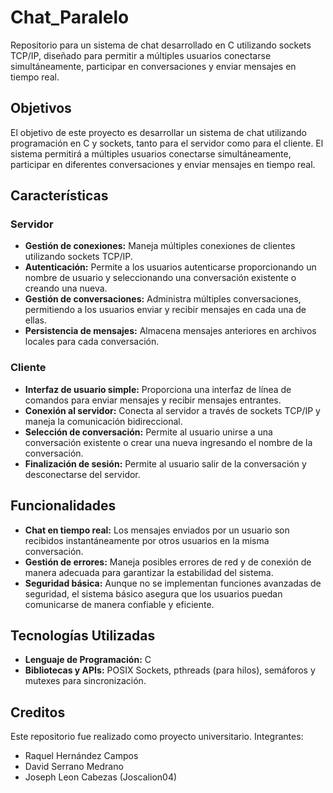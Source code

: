 # Chat_Paralelo
Repositorio para un sistema de chat desarrollado en C utilizando sockets TCP/IP, diseñado para permitir a múltiples usuarios conectarse simultáneamente, participar en conversaciones y enviar mensajes en tiempo real.

## Objetivos
El objetivo de este proyecto es desarrollar un sistema de chat utilizando programación en C y sockets, tanto para el servidor como para el cliente. El sistema permitirá a múltiples usuarios conectarse simultáneamente, participar en diferentes conversaciones y enviar mensajes en tiempo real.

## Características

### Servidor
- **Gestión de conexiones:** Maneja múltiples conexiones de clientes utilizando sockets TCP/IP.
- **Autenticación:** Permite a los usuarios autenticarse proporcionando un nombre de usuario y seleccionando una conversación existente o creando una nueva.
- **Gestión de conversaciones:** Administra múltiples conversaciones, permitiendo a los usuarios enviar y recibir mensajes en cada una de ellas.
- **Persistencia de mensajes:** Almacena mensajes anteriores en archivos locales para cada conversación.

### Cliente
- **Interfaz de usuario simple:** Proporciona una interfaz de línea de comandos para enviar mensajes y recibir mensajes entrantes.
- **Conexión al servidor:** Conecta al servidor a través de sockets TCP/IP y maneja la comunicación bidireccional.
- **Selección de conversación:** Permite al usuario unirse a una conversación existente o crear una nueva ingresando el nombre de la conversación.
- **Finalización de sesión:** Permite al usuario salir de la conversación y desconectarse del servidor.

## Funcionalidades
- **Chat en tiempo real:** Los mensajes enviados por un usuario son recibidos instantáneamente por otros usuarios en la misma conversación.
- **Gestión de errores:** Maneja posibles errores de red y de conexión de manera adecuada para garantizar la estabilidad del sistema.
- **Seguridad básica:** Aunque no se implementan funciones avanzadas de seguridad, el sistema básico asegura que los usuarios puedan comunicarse de manera confiable y eficiente.

## Tecnologías Utilizadas
- **Lenguaje de Programación:** C
- **Bibliotecas y APIs:** POSIX Sockets, pthreads (para hilos), semáforos y mutexes para sincronización.

## Creditos

Este repositorio fue realizado como proyecto universitario.
Integrantes:
 - Raquel Hernández Campos
 - David Serrano Medrano
 - Joseph Leon Cabezas (Joscalion04)
